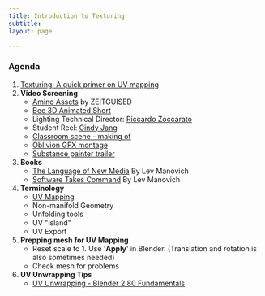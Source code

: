 ```yaml
---
title: Introduction to Texturing
subtitle: 
layout: page

---
```

### Agenda

1. [Texturing: A quick primer on UV mapping](https://docs.google.com/presentation/d/e/2PACX-1vTkzHEnQyXV6Fs5q3E_H1P0QwrWdhlFd6t-uePHf5mLug6Wr1A_54dHY2lYJgeZ6_oww2cFfpsmVm0v/pub?start=false&loop=false&delayms=3000)
2. **Video Screening**
   * [Amino Assets](https://vimeo.com/2826822) by ZEITGUISED
   * [Bee 3D Animated Short](https://vimeo.com/44228708)
   * Lighting Technical Director: [Riccardo Zoccarato](https://vimeo.com/200015451)
   * Student Reel: [Cindy Jang](https://vimeo.com/52911102)
   * [Classroom scene - making of](https://vimeo.com/12888604)
   * [Oblivion GFX montage](https://vimeo.com/64377100)
   * [Substance painter trailer](https://youtu.be/ZwotHwt-YWk?t=26)
3. **Books**
   * [The Language of New Media](http://manovich.net/index.php/projects/language-of-new-media) By Lev Manovich
   * [Software Takes Command](http://manovich.net/index.php/projects/software-takes-command) By Lev Manovich
4. **Terminology**
   * [UV Mapping](https://en.wikipedia.org/wiki/UV_mapping)
   * Non-manifold Geometry
   * Unfolding tools
   * UV "island"
   * UV Export
5. **Prepping mesh for UV Mapping**
   * Reset scale to 1. Use '**Apply**' in Blender.  (Translation and rotation is also sometimes needed)
   * Check mesh for problems
6. **UV Unwrapping Tips**
   * [UV Unwrapping - Blender 2.80 Fundamentals](https://www.youtube.com/watch?v=Y7M-B6xnaEM)
